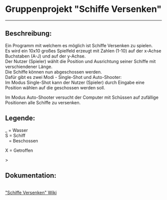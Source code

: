 # Gruppenprojekt "Schiffe Versenken"
***
<h2>Beschreibung:</h2>
Ein Programm mit welchem es möglich ist Schiffe Versenken zu spielen.<br />
Es wird ein 10x10 großes Spielfeld erzeugt mit Zahlen (1-10)  auf der x-Achse Buchstaben (A-J) und auf der y-Achse.<br />
Der Nutzer (Spieler) wählt die Position und Ausrichtung seiner Schiffe mit verschiendener Länge.<br />
Die Schiffe können nun abgeschossen werden.<br />
Dafür gibt es zwei Modi - Single-Shot und Auto-Shooter:<br />
Im Modus Single-Shot kann der Nutzer (Spieler) durch Eingabe eine Position wählen auf die geschossen werden soll.<br />
<p>Im Modus Auto-Shooter versucht der Computer mit Schüssen auf zufällige Positionen alle Schiffe zu versenken.<p/> 
<h2>Legende:</h2>
_ = Wasser<br />
S = Schiff<br />
&nbsp; &nbsp;= Beschossen<br />
<p>X = Getroffen</p>>

<h2> Dokumentation:</h2>
<br /> <a href="https://github.com/fri-sel/schiffe/wiki">"Schiffe Versenken" Wiki</a> <br />
